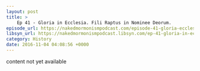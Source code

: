 ```yaml
---
layout: post
title: >
    Ep 41 - Gloria in Ecclesia. Fili Raptus in Nominee Deorum.
episode_url: https://nakedmormonismpodcast.com/episode-41-gloria-ecclesia-fili-raptus-nominee-deorum/
libsyn_url: https://nakedmormonismpodcast.libsyn.com/ep-41-gloria-in-ecclesia-fili-raptus-in-nominee-deorum
category: History
date: 2016-11-04 04:08:56 +0000
---
```


content not yet available
